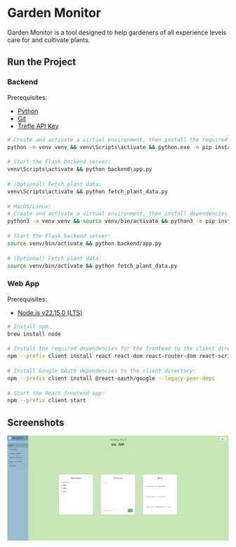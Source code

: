 # Garden Monitor

Garden Monitor is a tool designed to help gardeners of all experience levels care for and cultivate plants.

## Run the Project

### Backend

Prerequisites:

- [Python](https://www.python.org/)
- [Git](https://git-scm.com/)
- [Trefle API Key](https://trefle.io/)

```bash
# Create and activate a virtual environment, then install the required dependencies:
python -m venv venv && venv\Scripts\activate && python.exe -m pip install --upgrade pip && pip install requests flask-cors

# Start the Flask backend server:
venv\Scripts\activate && python backend\app.py

# (Optional) Fetch plant data:
venv\Scripts\activate && python fetch_plant_data.py

# MacOS/Linux:
# Create and activate a virtual environment, then install dependencies:
python3 -m venv venv && source venv/bin/activate && python3 -m pip install --upgrade pip && pip install requests flask-cors

# Start the Flask backend server:
source venv/bin/activate && python backend/app.py

# (Optional) Fetch plant data:
source venv/bin/activate && python fetch_plant_data.py
```

### Web App

Prerequisites:

- [Node.js v22.15.0 (LTS)](https://nodejs.org)

```bash
# Install npm
brew install node

# Install the required dependencies for the frontend to the client directory:
npm --prefix client install react react-dom react-router-dom react-scripts webpack@latest webpack-cli@latest

# Install Google OAuth dependencies to the client directory:
npm --prefix client install @react-oauth/google --legacy-peer-deps

# Start the React frontend app:
npm --prefix client start
```

## Screenshots

[![Home Page](media/home_page.png)](media/home_page.png)
